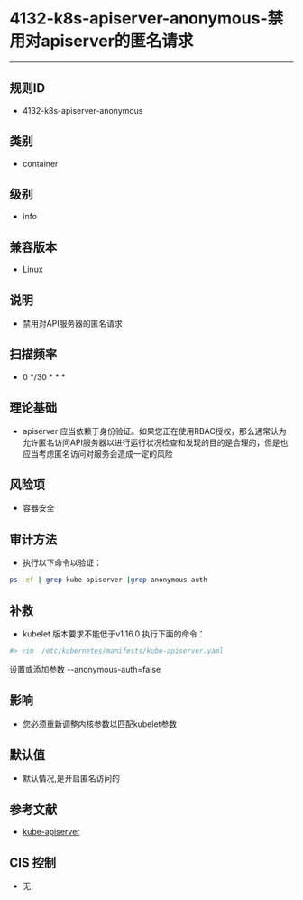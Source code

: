 # 4132-k8s-apiserver-anonymous-禁用对apiserver的匿名请求
---

## 规则ID

- 4132-k8s-apiserver-anonymous


## 类别

- container


## 级别

- info


## 兼容版本


- Linux




## 说明


- 禁用对API服务器的匿名请求



## 扫描频率
- 0 */30 * * *

## 理论基础


- apiserver 应当依赖于身份验证。如果您正在使用RBAC授权，那么通常认为允许匿名访问API服务器以进行运行状况检查和发现的目的是合理的，但是也应当考虑匿名访问对服务会造成一定的风险






## 风险项


- 容器安全



## 审计方法
- 执行以下命令以验证：
```bash
ps -ef | grep kube-apiserver |grep anonymous-auth
```



## 补救
- kubelet 版本要求不能低于v1.16.0
执行下面的命令：
```bash
#> vim 	/etc/kubernetes/manifests/kube-apiserver.yaml
```
设置或添加参数 --anonymous-auth=false



## 影响


- 您必须重新调整内核参数以匹配kubelet参数




## 默认值


- 默认情况,是开启匿名访问的




## 参考文献


- [kube-apiserver](https://kubernetes.io/docs/admin/kube-apiserver/)



## CIS 控制


- 无


